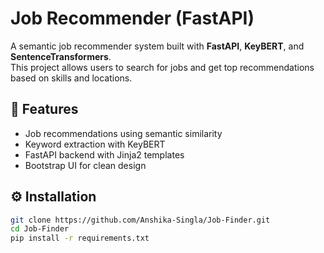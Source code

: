 # Job Recommender (FastAPI)

A semantic job recommender system built with **FastAPI**, **KeyBERT**, and **SentenceTransformers**.  
This project allows users to search for jobs and get top recommendations based on skills and locations.

## 🚀 Features
- Job recommendations using semantic similarity
- Keyword extraction with KeyBERT
- FastAPI backend with Jinja2 templates
- Bootstrap UI for clean design

## ⚙️ Installation
```bash
git clone https://github.com/Anshika-Singla/Job-Finder.git
cd Job-Finder
pip install -r requirements.txt
